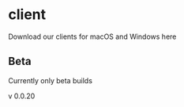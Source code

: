 # client
Download our clients for macOS and Windows here

## Beta
Currently only beta builds

v 0.0.20